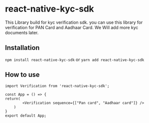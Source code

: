 # react-native-kyc-sdk

This Library build for kyc verification sdk. you can use this library for verification for PAN Card and Aadhaar Card.
We Will add more kyc documents later.

## Installation

```npm install react-native-kyc-sdk```
or
```yarn add react-native-kyc-sdk```

## How to use

```import React from 'react';
import Verification from 'react-native-kyc-sdk';

const App = () => {
return(
        <Verification sequence={["Pan card", "Aadhaar card"]} />
    )
}
export default App;
```
